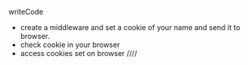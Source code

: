 writeCode

- create a middleware and set a cookie of your name and send it to browser.
- check cookie in your browser
- access cookies set on browser
  ////
